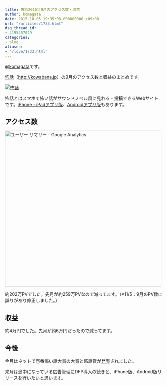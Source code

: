 ```yaml
---
title: 怖話2015年9月のアクセス数・収益
author: komagata
date: 2015-10-05 19:35:08.000000000 +09:00
url: "/articles/1733.html"
dsq_thread_id:
- 4195457049
categories:
- blog
aliases:
- "/love/1733.html"
---
```

[@komagata][1]です。

<a title="怖話" href="http://kowabana.jp" target="_blank">怖話</a>（<a title="怖話" href="http://kowabana.jp" target="_blank">http://kowabana.jp</a>）の9月のアクセス数と収益のまとめです。


  <a href="http://kowabana.jp"><img alt="怖話" src="http://i.gyazo.com/19e880127697f2aa72533b8e32ed6a2a.png" /></a>


怖話とはスマホで怖い話がサウンドノベル風に見れる・投稿できるWebサイトです。<a title="怖話iPhone・iPadアプリ版" href="https://itunes.apple.com/jp/app/bu-hua-zui-buno1wan5000huano/id564486792?l=ja&mt=8" target="_blank">iPhone・iPadアプリ版</a>、<a title="怖話Androidアプリ版" href="https://play.google.com/store/apps/details?id=jp.fjord.kowabana" target="_blank">Androidアプリ版</a>もあります。

## アクセス数


  <img alt="ユーザー サマリー - Google Analytics" src="https://gyazo.com/657806f86dec799ffb8e66ad213384bb.png" width="500px" />


約202万PVでした。先月が約259万PVなので減ってます。（※11/5：9月のPV数に誤りがあり修正しました。）

## 収益

約4万円でした。先月が約6万円だったので減ってます。

## 今後

今月はネットで壱番怖い話大賞の大賞と怖話賞が[発表][2]されました。
  
来月は途中になっている広告管理にDFP導入の続きと、iPhone版、Android版リリースを行いたいと思います。

 [1]: http://twitter.com/komagata
 [2]: http://kowabana.jp/articles/186